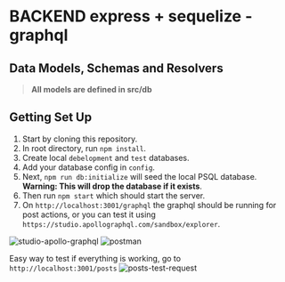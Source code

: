 # BACKEND express + sequelize - graphql 

 
## Data Models, Schemas and Resolvers

> **All models are defined in src/db**

## Getting Set Up

  
1. Start by cloning this repository.
2. In root directory, run `npm install`.
3. Create local `debelopment` and `test` databases.
4. Add your database config in `config`.
4. Next, `npm run db:initialize` will seed the local PSQL database. **Warning: This will drop the database if it exists**.
5. Then run `npm start` which should start the server.
6. On `http://localhost:3001/graphql` the graphql should be running for post actions, or you can test it using `https://studio.apollographql.com/sandbox/explorer`.

![studio-apollo-graphql](https://i.ibb.co/ZHbw2C1/cap-00.png)
![postman](https://i.ibb.co/1MJwr23/cap-01.png)

Easy way to test if everything is working, go to `http://localhost:3001/posts`
![posts-test-request](https://i.ibb.co/fnmfp34/cap-02.png)


